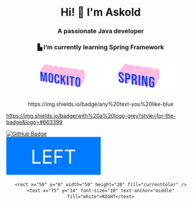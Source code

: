 <h1 align="center">Hi! 👋 I'm Askold</h1>
<h3 align="center">A passionate Java developer</h3>
<h3 align="center">▙ I’m currently learning Spring Framework</h3>
<p align="center">
  <img src="assets/MockItO-rose.gif" alt="Mockito" width="200"/>
  <img src="assets/Spring-rose.gif" alt="Spring" width="200"/>
</p>

<div align="center">
https://img.shields.io/badge/any%20text-you%20like-blue
</div>

https://img.shields.io/badge/with%20a%20logo-grey?style=for-the-badge&logo=#663399


<a href="https://github.com/adarnopyh" target="_blank">
  <img src="https://img.shields.io/badge/Profile-adarnopyh-blue?style=for-the-badge&logo=github" alt="GitHub Badge" height="70">
</a>

<div align="center">
  <svg viewBox="0 0 100 20" width="100%" height="40" xmlns="http://www.w3.org/2000/svg">
    <rect x="0" y="0" width="50" height="20" fill="#007BFF" />
    <text x="25" y="14" font-size="10" text-anchor="middle" fill="white">LEFT</text>

    <rect x="50" y="0" width="50" height="20" fill="currentColor" />
    <text x="75" y="14" font-size="10" text-anchor="middle" fill="white">RIGHT</text>
  </svg>
</div>